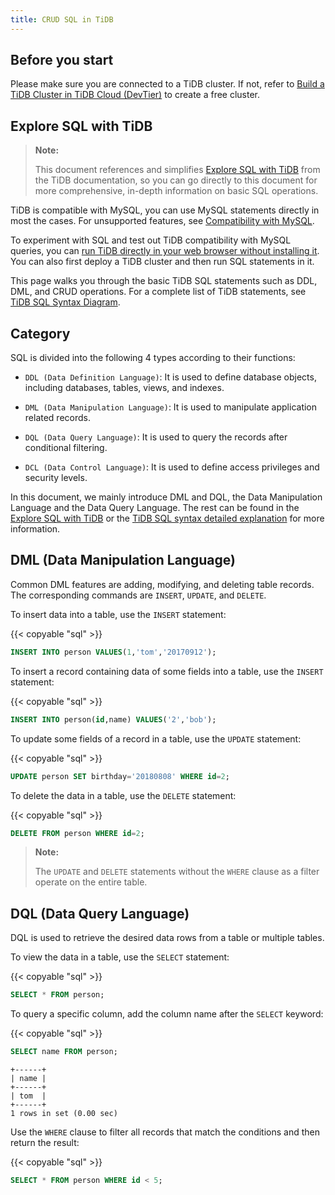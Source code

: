 ```yaml
---
title: CRUD SQL in TiDB
---
```


## Before you start

Please make sure you are connected to a TiDB cluster. If not, refer to [Build a TiDB Cluster in TiDB Cloud (DevTier)](build-cluster-in-cloud.md#step-1-create-a-free-cluster) to create a free cluster.

## Explore SQL with TiDB

> **Note:**
>
> This document references and simplifies [Explore SQL with TiDB](https://docs.pingcap.com/tidb/stable/basic-sql-operations) from the TiDB documentation, so you can go directly to this document for more comprehensive, in-depth information on basic SQL operations.

TiDB is compatible with MySQL, you can use MySQL statements directly in most the cases. For unsupported features, see [Compatibility with MySQL](/mysql-compatibility.md#unsupported-features).

To experiment with SQL and test out TiDB compatibility with MySQL queries, you can [run TiDB directly in your web browser without installing it](https://tour.tidb.io/). You can also first deploy a TiDB cluster and then run SQL statements in it.

This page walks you through the basic TiDB SQL statements such as DDL, DML, and CRUD operations. For a complete list of TiDB statements, see [TiDB SQL Syntax Diagram](https://pingcap.github.io/sqlgram/).

## Category

SQL is divided into the following 4 types according to their functions:

- `DDL (Data Definition Language)`: It is used to define database objects, including databases, tables, views, and indexes.

- `DML (Data Manipulation Language)`: It is used to manipulate application related records.

- `DQL (Data Query Language)`: It is used to query the records after conditional filtering.

- `DCL (Data Control Language)`: It is used to define access privileges and security levels.

In this document, we mainly introduce DML and DQL, the Data Manipulation Language and the Data Query Language. The rest can be found in the [Explore SQL with TiDB](https://docs.pingcap.com/tidb/stable/basic-sql-operations) or the [TiDB SQL syntax detailed explanation](https://pingcap.github.io/sqlgram/) for more information.

## DML (Data Manipulation Language)

Common DML features are adding, modifying, and deleting table records. The corresponding commands are `INSERT`, `UPDATE`, and `DELETE`.

To insert data into a table, use the `INSERT` statement:

{{< copyable "sql" >}}

```sql
INSERT INTO person VALUES(1,'tom','20170912');
```

To insert a record containing data of some fields into a table, use the `INSERT` statement:

{{< copyable "sql" >}}

```sql
INSERT INTO person(id,name) VALUES('2','bob');
```

To update some fields of a record in a table, use the `UPDATE` statement:

{{< copyable "sql" >}}

```sql
UPDATE person SET birthday='20180808' WHERE id=2;
```

To delete the data in a table, use the `DELETE` statement:

{{< copyable "sql" >}}

```sql
DELETE FROM person WHERE id=2;
```

> **Note:**
>
> The `UPDATE` and `DELETE` statements without the `WHERE` clause as a filter operate on the entire table.

## DQL (Data Query Language)

DQL is used to retrieve the desired data rows from a table or multiple tables.

To view the data in a table, use the `SELECT` statement:

{{< copyable "sql" >}}

```sql
SELECT * FROM person;
```

To query a specific column, add the column name after the `SELECT` keyword:

{{< copyable "sql" >}}

```sql
SELECT name FROM person;
```

```
+------+
| name |
+------+
| tom  |
+------+
1 rows in set (0.00 sec)
```

Use the `WHERE` clause to filter all records that match the conditions and then return the result:

{{< copyable "sql" >}}

```sql
SELECT * FROM person WHERE id < 5;
```